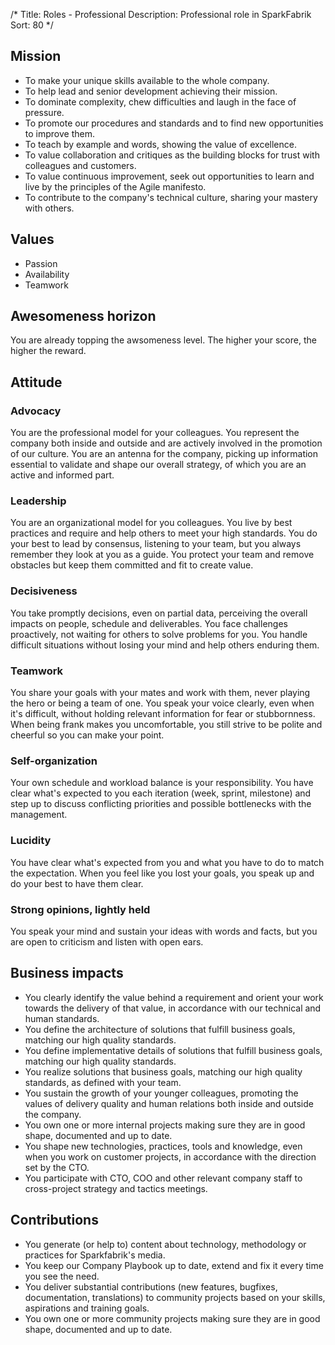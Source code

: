 /*
Title: Roles - Professional
Description: Professional role in SparkFabrik
Sort: 80
*/

## Mission

* To make your unique skills available to the whole company.
* To help lead and senior development achieving their mission.
* To dominate complexity, chew difficulties and laugh in the face of pressure.
* To promote our procedures and standards and to find new opportunities to improve them.
* To teach by example and words, showing the value of excellence.
* To value collaboration and critiques as the building blocks for trust with colleagues and customers.
* To value continuous improvement, seek out opportunities to learn and live by the principles of the Agile manifesto.
* To contribute to the company's technical culture, sharing your mastery with others.

## Values

* Passion
* Availability
* Teamwork

## Awesomeness horizon

You are already topping the awsomeness level. The higher your score, the higher the reward.

## Attitude

### Advocacy

You are the professional model for your colleagues. You represent the company both inside and outside and are actively involved in the promotion of our culture. You are an antenna for the company, picking up information essential to validate and shape our overall strategy, of which you are an active and informed part.

### Leadership

You are an organizational model for you colleagues. You live by best practices and require and help others to meet your high standards. You do your best to lead by consensus, listening to your team, but you always remember they look at you as a guide. You protect your team and remove obstacles but keep them committed and fit to create value.

### Decisiveness

You take promptly decisions, even on partial data, perceiving the overall impacts on people, schedule and deliverables. You face challenges proactively, not waiting for others to solve problems for you. You handle difficult situations without losing your mind and help others enduring them.

### Teamwork

You share your goals with your mates and work with them, never playing the hero or being a team of one. You speak your voice clearly, even when it's difficult, without holding relevant information for fear or stubbornness. When being frank makes you uncomfortable, you still strive to be polite and cheerful so you can make your point.

### Self-organization

Your own schedule and workload balance is your responsibility. You have clear what's expected to you each iteration (week, sprint, milestone) and step up to discuss conflicting priorities and possible bottlenecks with the management.

### Lucidity

You have clear what's expected from you and what you have to do to match the expectation. When you feel like you lost your goals, you speak up and do your best to have them clear.

### Strong opinions, lightly held

You speak your mind and sustain your ideas with words and facts, but you are open to criticism and listen with open ears.

## Business impacts

* You clearly identify the value behind a requirement and orient your work towards the delivery of that value, in accordance with our technical and human standards.
* You define the architecture of solutions that fulfill business goals, matching our high quality standards.
* You define implementative details of solutions that fulfill business goals, matching our high quality standards.
* You realize solutions that business goals, matching our high quality standards, as defined with your team.
* You sustain the growth of your younger colleagues, promoting the values of delivery quality and human relations both inside and outside the company.
* You own one or more internal projects making sure they are in good shape, documented and up to date.
* You shape new technologies, practices, tools and knowledge, even when you work on customer projects, in accordance with the direction set by the CTO.
* You participate with CTO, COO and other relevant company staff to cross-project strategy and tactics meetings.


## Contributions

* You generate (or help to) content about technology, methodology or practices for Sparkfabrik's media.
* You keep our Company Playbook up to date, extend and fix it every time you see the need.
* You deliver substantial contributions (new features, bugfixes, documentation, translations) to community projects based on your skills, aspirations and training goals.
* You own one or more community projects making sure they are in good shape, documented and up to date.